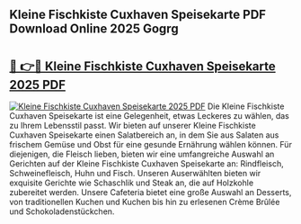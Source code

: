 ## Kleine Fischkiste Cuxhaven Speisekarte PDF Download Online 2025 Gogrg

# <h2><a href="http://gc8hgg.nevu.top/?p=Kleine+Fischkiste+Cuxhaven+Speisekarte">🔗 👉🔴 Kleine Fischkiste Cuxhaven Speisekarte 2025 PDF</a></h2>

[![Kleine Fischkiste Cuxhaven Speisekarte 2025 PDF](https://i.imgur.com/dBaPXMq.png)](http://gc8hgg.nevu.top/?p=Kleine+Fischkiste+Cuxhaven+Speisekarte)
Die Kleine Fischkiste Cuxhaven Speisekarte ist eine Gelegenheit, etwas Leckeres zu wählen, das zu Ihrem Lebensstil passt. Wir bieten auf unserer Kleine Fischkiste Cuxhaven Speisekarte einen Salatbereich an, in dem Sie aus Salaten aus frischem Gemüse und Obst für eine gesunde Ernährung wählen können. Für diejenigen, die Fleisch lieben, bieten wir eine umfangreiche Auswahl an Gerichten auf der Kleine Fischkiste Cuxhaven Speisekarte an: Rindfleisch, Schweinefleisch, Huhn und Fisch. Unseren Auserwählten bieten wir exquisite Gerichte wie Schaschlik und Steak an, die auf Holzkohle zubereitet werden. Unsere Cafeteria bietet eine große Auswahl an Desserts, von traditionellen Kuchen und Kuchen bis hin zu erlesenen Crème Brûlée und Schokoladenstückchen.
